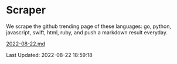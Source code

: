# Scraper

We scrape the github trending page of these languages: go, python, javascript, swift, html, ruby, and push a markdown result everyday.

[2022-08-22.md](https://github.com/henson/Scraper/blob/master/2022-08-22.md)

Last Updated: 2022-08-22 18:59:18